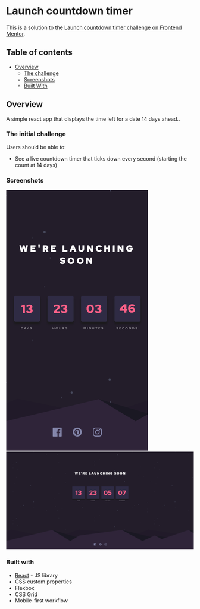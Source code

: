 # Launch countdown timer

This is a solution to the [Launch countdown timer challenge on Frontend Mentor](https://www.frontendmentor.io/challenges/launch-countdown-timer-N0XkGfyz-).

## Table of contents

- [Overview](#overview)
  - [The challenge](#the-initial-challenge)
  - [Screenshots](#screenshots)
  - [Built With](#built-with)

## Overview
A simple react app that displays the time left for a date 14 days ahead..

### The initial challenge

Users should be able to:
- See a live countdown timer that ticks down every second (starting the count at 14 days)

### Screenshots

![Mobile View](./screenshots/screenshot-mobile.png)
![Desktop View](./screenshots/screenshot-desktop.png)

### Built with

- [React](https://reactjs.org/) - JS library
- CSS custom properties
- Flexbox
- CSS Grid
- Mobile-first workflow